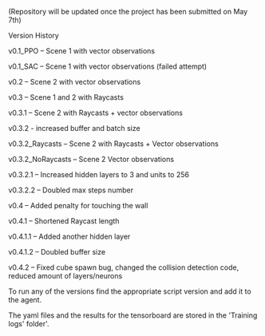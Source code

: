 (Repository will be updated once the project has been submitted on May 7th)

Version History

v0.1_PPO – Scene 1 with vector observations

v0.1_SAC – Scene 1 with vector observations (failed attempt)

v0.2 – Scene 2 with vector observations

v0.3 – Scene 1 and 2 with Raycasts

v0.3.1 – Scene 2 with Raycasts + vector observations

v0.3.2 - increased buffer and batch size

v0.3.2_Raycasts – Scene 2 with Raycasts + Vector observations

v0.3.2_NoRaycasts – Scene 2 Vector observations

v0.3.2.1 – Increased hidden layers to 3 and units to 256

v0.3.2.2 – Doubled max steps number

v0.4 – Added penalty for touching the wall

v0.4.1 – Shortened Raycast length

v0.4.1.1 – Added another hidden layer

v0.4.1.2 – Doubled buffer size

v0.4.2 – Fixed cube spawn bug, changed the collision detection code, reduced amount of layers/neurons


To run any of the versions find the appropriate script version and add it to the agent.

The yaml files and the results for the tensorboard are stored in the 'Training logs' folder'.
